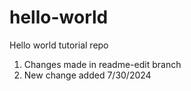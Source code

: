 # hello-world
Hello world tutorial repo
1. Changes made in readme-edit branch
2. New change added 7/30/2024